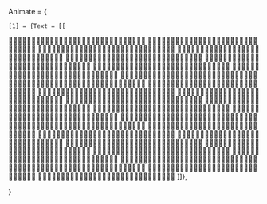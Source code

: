 Animate = {

    [1] = {Text = [[
🖤🤎🤎🖤🖤🖤🖤🖤🖤🖤🖤🖤🖤🖤🖤🤍💚🖤🖤🖤🖤🖤🖤🖤🖤🖤🖤🖤🖤🖤
🖤🖤🖤🖤🖤🖤🖤🖤🖤🖤🖤💚💚🤎🖤🖤💚💚🖤🖤🖤🖤🖤💚🖤🖤🤎🖤🖤🖤
🖤🤍🖤🤎🤎🖤🖤🖤🖤🖤💙💚💚🤍🖤🖤💚🤍🤍🖤🖤🖤🖤🖤🖤🖤🖤🖤🖤🖤
🤍🤍🖤🤍🤍🤍🖤🖤🖤💚💚🤍🤍🤍🤎🖤🤍🤍🤍🤎🖤🖤🖤🖤🖤🖤🖤🖤🖤🖤
🤍🖤🤍🤍🤍💚🤎🖤🖤💚💚🤍🤍🤍🤍🖤🤍🤍🤍🖤🖤🖤🖤🖤🖤🖤🖤🖤🖤🖤
🤎🖤🖤🤎💚🤍🤎🖤🖤🖤💚🤎💚💚💚🤍🤎🤍🤍🖤🖤🖤🖤🖤🖤🖤🖤🖤🖤🖤
🤍🖤🖤💚🖤🖤🖤🖤🖤🖤🖤🖤🖤🖤🖤💚🤎💚💚🤍🖤🖤🖤🖤🖤🖤🖤🖤🖤🖤
🤍🖤🖤🖤💚🖤🖤🖤🖤🖤🖤🤎🖤🖤💚💚🤍💚💚🤎🖤🖤🖤🤎🖤🖤💚🖤🖤💚
💚🤎🖤🖤💚🖤🖤🖤🖤🖤🖤🖤💚🖤🤎💚💚🤍🤍🤎🖤🖤🖤🖤💚🖤🖤🖤🖤🖤
💚🖤🖤🖤🖤🖤🖤🖤🖤🖤🖤💚🤎🖤🖤💚🤍💚💚🖤🖤🖤🖤🖤🖤🖤🖤🖤🖤🖤
🤍💚🖤🖤🖤💚🖤🤎🖤🤎💚💚🖤🖤🖤🤍🤍💚💚🖤🖤🖤💚🖤🖤🖤🖤🖤🖤🖤
💙💚💚🖤🖤🖤💚💚🤍💚🤍💚🖤🖤🖤🤍🤍💚💚🖤🖤🖤🖤🖤🖤🖤🖤💚🖤🖤
🤍🤍🖤🤎🖤🖤🖤💚💚🤍🤍🖤🖤🖤💙🤍🤍🤍🖤🖤🖤🖤🖤🖤🖤🖤🖤🖤🖤🖤
🤍🤍🤍🤎🖤🖤🖤🖤💚🤎🖤🖤🖤🖤🤍🤍🤍🤍🖤🖤🖤🖤🖤🖤🖤🖤🖤🖤🖤🖤
🤎💚💙💚💚🖤🖤🖤🖤🖤🖤🖤💚💚🤍🤍🤍💚💚💚🤍🤍🤍🤎🖤🖤🖤🖤🖤🖤
🤍🤍🤍💚💚🤍🖤🖤🖤🖤🖤💚💚🤍🤍🤍🤍🤍🤍🤍🤍🤍💚💚🖤🤍🖤🖤🖤🖤
🤍🤍🤍🤍🤍🤍🤍🤍🤍💚💚💚🤍🤍🤍🤍🤍🤍🤍🤍🤍💚💚💚🤍🤍🤍🤍🖤🖤
💚💚🤍🖤🤍🤍💚💚💚🤍🤍💚🤍🤍🤍🤍🤍🤍🤍🤍🤎🤍🤍💚🤍🤍🤍🤍🤎🖤
🤍💚💚🤍🤍💚💚💚💚🤍🖤🤍🤍🤍🖤🤍💚💚🤍💚💚💚🤍🤎💚🤍💙🤍🤍🖤
🤍💚💚💚🤍💚💚💚💚🤍🤍🤍💙🤍💚💚💚🖤🤍💚🤍🤍🤍🤍💚🤍🤎🤍💚🖤
🤍💙🤍💚💚🤍💚💚💚💚🤍🖤💚💚🤎🖤🖤🤍🤍🤍💚💚🤍💚🖤🤍🤍🤍💚💚
💚💚💚💚🤍💚💚💚💚🖤🖤🖤🤍🤎🤎🤍🖤🖤🤎🤍💚💚💚💚🤍🤍💚💚🤍🤍
💚💚💚💚🤍💚💚💚🤎🖤🖤🤎💚🖤🤎💚💚🤎💚💚🤎💚💚🤍💚🖤💚💚🤍💚
💚💚💚💚🤍💚💚💚💚🖤🖤💚🖤🖤💚🤍💚💚💚💚💚💚🤍💚🤍🤍💚💚💚💚
💚💚💚💚💚💚💚💚💚🤍🤎🖤💚🖤💚🤍🤍💚💚💚💚💚💚💚💚💚💚💚💚💚
🤍💚🤎🤍🤍💚💚💚💚🤍🤎🖤💚🖤🖤🤍💚💚💚💚💚💚💚🤍💚💚💚💚💚💚
💚💚💚💚💚💚💚🖤🤍🤍🤍🖤🖤🖤🖤🤍💚💚💚💚🤍🤍🤍🤍💚💚💚💚💚💚
🤍💚💚🤍🤍💚💚🤍🤍🤍🤍🤍💚💚🖤🤍🤍💚💚🤍🤍🤍🤍🤍🤍💚💚💚💚💚
🤍💚💚🤍💚🤍💚🤍🤍🤍🤍🤍🤍💚🤍🤍💚🤍🤍🤍🤍🤍🤍🤍🤍💚💚💚🤍🤍
🤍🤍🤍🤍🤍🤍🤍🤍🤍🤍🤍🤍🤍🤍🤍🤍🤍🤍🤍🤍🤍🤍🤍🤍🤍🤍🤍🤍🤍🤍
]]},


}
